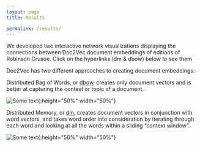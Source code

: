 ```yaml
---
layout: page
title: Results

permalink: /results/
--- 
```

We developed two interactive network visualizations displaying the connections between Doc2Vec document embeddings of editions of Robinson Crusoe. Click on the hyperlinks (dm & dbow) below to see them

Doc2Vec has two different approaches to creating document embeddings:

Distributed Bag of Words, or [dbow]({{site.url}}{{site.baseurl}}/gexf-js/index.html), creates only document vectors and is better at capturing the context or topic of a document.

![Some text]({{site.url}}{{site.baseurl}}\imgs\dbow_unlabeled_curved.svg){:height="50%" width="50%"} 

Distributed Memory, or [dm]({{site.url}}{{site.baseurl}}/gexf-js/index.html#dm.gexf), creates document vectors in conjunction with word vectors, and takes word order into consideration by iterating through each word and looking at all the words within a sliding “context window”.

![Some text]({{site.url}}{{site.baseurl}}\imgs\dm_unlabeled_curved.svg){:height="50%" width="50%"} 
